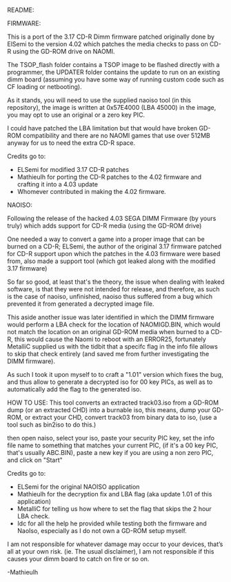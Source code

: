 README:


FIRMWARE: 

This is a port of the 3.17 CD-R Dimm firmware patched originally done by ElSemi to the version 4.02 which patches the media checks to pass on CD-R using the GD-ROM drive on NAOMI.

The TSOP_flash folder contains a TSOP image to be flashed directly with a programmer, the UPDATER folder contains the update to run on an existing dimm board (assuming you have some way of running custom code such as CF loading or netbooting).

As it stands, you will need to use the supplied naoiso tool (in this repository), the image is written at 0x57E4000 (LBA 45000) in the image, you may opt to use an original or a zero key PIC. 

I could have patched the LBA limitation but that would have broken GD-ROM compatibility and there are no NAOMI games that use over 512MB anyway for us to need the extra CD-R space.

Credits go to: 

- ELSemi for modified 3.17 CD-R patches
- Mathieulh for porting the CD-R patches to the 4.02 firmware and crafting it into a 4.03 update
- Whomever contributed in making the 4.02 firmware.


NAOISO:

Following the release of the hacked 4.03 SEGA DIMM Firmware (by yours truly) which adds support for CD-R media (using the GD-ROM drive)

One needed a way to convert a game into a proper image that can be burned on a CD-R; ELSemi, the author of the original 3.17 firmware patched for CD-R support upon which the patches in the 4.03 firmware were based from, also made a support tool (which got leaked along with the modified 3.17 firmware) 

So far so good, at least that's the theory, the issue when dealing with leaked software, is that they were not intended for release, and therefore, as such is the case of naoiso, unfinished, naoiso thus suffered from a bug which prevented it from generated a decrypted image file.

This aside another issue was later identified in which the DIMM firmware would perform a LBA check for the location of NAOMIGD.BIN, which would not match the location on an original GD-ROM media when burned to a CD-R, this would cause the Naomi to reboot with an ERROR25, fortunately MetalliC supplied us with the tidbit that a specifc flag in the info file allows to skip that check entirely (and saved me from further investigating the DIMM firmware).

As such I took it upon myself to to craft a "1.01" version which fixes the bug, and thus allow to generate a decrypted iso for 00 key PICs, as well as to automatically add the flag to the generated iso.

HOW TO USE: 
This tool converts an extracted track03.iso from a GD-ROM dump (or an extracted CHD) into a burnable iso, this means, dump your GD-ROM, or extract your CHD, convert track03 from binary data to iso, (use a tool such as bin2iso to do this.)

then open naiso, select your iso, paste your security PIC key, set the info file name to something that matches your current PIC, (if it's a 00 key PIC, that's usually ABC.BIN), paste a new key if you are using a non zero PIC, and click on "Start"

Credits go to:

- ELSemi for the original NAOISO application
- Mathieulh for the decryption fix and LBA flag (aka update 1.01 of this application)
- MetalliC for telling us how where to set the flag that skips the 2 hour LBA check.
- Idc for all the help he provided while testing both the firmware and NaoIso, especially as I do not own a GD-ROM setup myself.


I am not responsible for whatever damage may occur to your devices, that’s all at your own risk. (ie. The usual disclaimer), I am not responsible if this causes your dimm board to catch on fire or so on.


-Mathieulh
